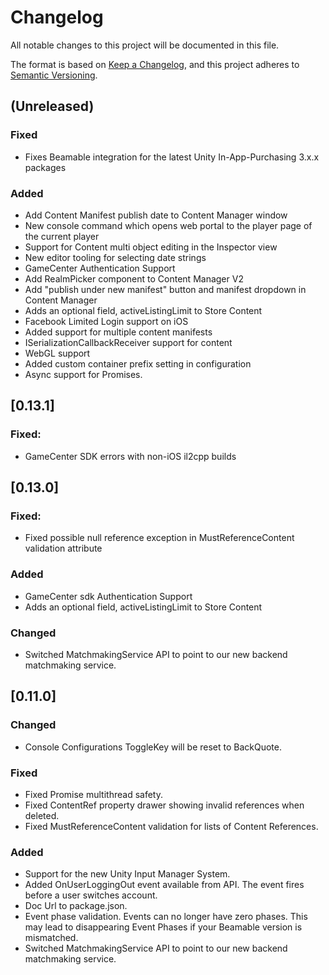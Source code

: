 
# Changelog
All notable changes to this project will be documented in this file.

The format is based on [Keep a Changelog](https://keepachangelog.com/en/1.0.0/),
and this project adheres to [Semantic Versioning](https://semver.org/spec/v2.0.0.html).

## (Unreleased)
### Fixed
- Fixes Beamable integration for the latest Unity In-App-Purchasing 3.x.x packages

### Added
- Add Content Manifest publish date to Content Manager window
- New console command which opens web portal to the player page of the current player 
- Support for Content multi object editing in the Inspector view
- New editor tooling for selecting date strings
- GameCenter Authentication Support
- Add RealmPicker component to Content Manager V2
- Add "publish under new manifest" button and manifest dropdown in Content Manager
- Adds an optional field, activeListingLimit to Store Content
- Facebook Limited Login support on iOS 
- Added support for multiple content manifests
- ISerializationCallbackReceiver support for content
- WebGL support
- Added custom container prefix setting in configuration
- Async support for Promises. 

## [0.13.1]
### Fixed:
- GameCenter SDK errors with non-iOS il2cpp builds

## [0.13.0]
### Fixed:
* Fixed possible null reference exception in MustReferenceContent validation attribute

### Added
* GameCenter sdk Authentication Support
* Adds an optional field, activeListingLimit to Store Content

### Changed
* Switched MatchmakingService API to point to our new backend matchmaking service.

## [0.11.0]
### Changed
- Console Configurations ToggleKey will be reset to BackQuote.

### Fixed
- Fixed Promise multithread safety.
- Fixed ContentRef property drawer showing invalid references when deleted.
- Fixed MustReferenceContent validation  for lists of Content References.

### Added
- Support for the new Unity Input Manager System.
- Added OnUserLoggingOut event available from API. The event fires before a user switches account.
- Doc Url to package.json.
- Event phase validation. Events can no longer have zero phases. This may lead to disappearing Event Phases if your Beamable version is mismatched.
- Switched MatchmakingService API to point to our new backend matchmaking service.